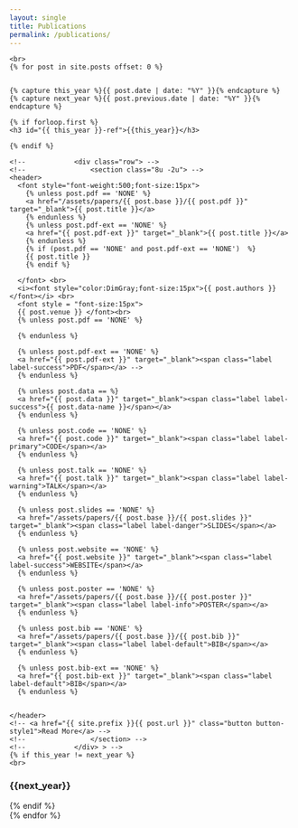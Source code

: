```yaml
---
layout: single
title: Publications
permalink: /publications/
---
```



<style> 

.label {
  display: inline;
  padding: 0.2em 0.6em 0.3em;
  font-size: 75%;
  font-weight: 700;
  line-height: 1;
  color: #fff;
  text-align: center;
  white-space: nowrap;
  vertical-align: baseline;
  border-radius: 0.25em;
}

a.label:focus,
a.label:hover {
  color: #fff;
  text-decoration: none;
  cursor: pointer;
}

.label:empty {
  display: none;
}

.btn .label {
  position: relative;
  top: -1px;
}

.label-default {
  background-color: #777;
}

.label-default[href]:focus,
.label-default[href]:hover {
  background-color: #5e5e5e;
}

.label-primary {
  background-color: #337ab7;
}

.label-primary[href]:focus,
.label-primary[href]:hover {
  background-color: #286090;
}

.label-success {
  background-color: #5cb85c;
}

.label-success[href]:focus,
.label-success[href]:hover {
  background-color: #449d44;
}

.label-info {
  background-color: #5bc0de;
}

.label-info[href]:focus,
.label-info[href]:hover {
  background-color: #31b0d5;
}

.label-warning {
  background-color: #f0ad4e;
}

.label-warning[href]:focus,
.label-warning[href]:hover {
  background-color: #ec971f;
}

.label-danger {
  background-color: #d9534f;
}

.label-danger[href]:focus,
.label-danger[href]:hover {
  background-color: #c9302c;
}
</style>

<head>
  <script src="https://ajax.googleapis.com/ajax/libs/jquery/3.1.1/jquery.min.js"></script>
  <script src="https://maxcdn.bootstrapcdn.com/bootstrap/3.3.7/js/bootstrap.min.js"></script>
</head>


<div id="main">

<!--  <div id="content" class="container">
        Filter: <b>All</b> - <b><a href="bias.html">Model Analysis</a></b> - <b><a href="sem_rep.html">Semantic Representations</a></b> - <b><a href="downstream">Downstream Applications</a></b> 
    <br> -->

<!--    <h3> Conferences </h3> -->
    <br>
    {% for post in site.posts offset: 0 %}


    {% capture this_year %}{{ post.date | date: "%Y" }}{% endcapture %}
    {% capture next_year %}{{ post.previous.date | date: "%Y" }}{% endcapture %}

    {% if forloop.first %}
    <h3 id="{{ this_year }}-ref">{{this_year}}</h3>

    {% endif %}

    <!-- 			<div class="row"> -->
    <!--				<section class="8u -2u"> -->
    <header>
      <font style="font-weight:500;font-size:15px">
        {% unless post.pdf == 'NONE' %}
        <a href="/assets/papers/{{ post.base }}/{{ post.pdf }}" target="_blank">{{ post.title }}</a>
        {% endunless %}
        {% unless post.pdf-ext == 'NONE' %}
        <a href="{{ post.pdf-ext }}" target="_blank">{{ post.title }}</a>
        {% endunless %}
        {% if (post.pdf == 'NONE' and post.pdf-ext == 'NONE')  %}
        {{ post.title }}
        {% endif %}

      </font> <br>
      <i><font style="color:DimGray;font-size:15px">{{ post.authors }}</font></i> <br>
      <font style = "font-size:15px">
      {{ post.venue }} </font><br>
      {% unless post.pdf == 'NONE' %}
<!--      <a href="/assets/papers/{{ post.base }}/{{ post.pdf }}" target="_blank"><span class="label label-success">PDF</span></a> -->
      {% endunless %}

      {% unless post.pdf-ext == 'NONE' %}
      <a href="{{ post.pdf-ext }}" target="_blank"><span class="label label-success">PDF</span></a> -->
      {% endunless %}

      {% unless post.data == %}
      <a href="{{ post.data }}" target="_blank"><span class="label label-success">{{ post.data-name }}</span></a>
      {% endunless %}

      {% unless post.code == 'NONE' %}
      <a href="{{ post.code }}" target="_blank"><span class="label label-primary">CODE</span></a>
      {% endunless %}

      {% unless post.talk == 'NONE' %}
      <a href="{{ post.talk }}" target="_blank"><span class="label label-warning">TALK</span></a>
      {% endunless %}

      {% unless post.slides == 'NONE' %}
      <a href="/assets/papers/{{ post.base }}/{{ post.slides }}" target="_blank"><span class="label label-danger">SLIDES</span></a>
      {% endunless %}

      {% unless post.website == 'NONE' %}
      <a href="{{ post.website }}" target="_blank"><span class="label label-success">WEBSITE</span></a>
      {% endunless %}

      {% unless post.poster == 'NONE' %}
      <a href="/assets/papers/{{ post.base }}/{{ post.poster }}" target="_blank"><span class="label label-info">POSTER</span></a>
      {% endunless %}

      {% unless post.bib == 'NONE' %}
      <a href="/assets/papers/{{ post.base }}/{{ post.bib }}" target="_blank"><span class="label label-default">BIB</span></a>
      {% endunless %}

      {% unless post.bib-ext == 'NONE' %}
      <a href="{{ post.bib-ext }}" target="_blank"><span class="label label-default">BIB</span></a>
      {% endunless %}


    </header>
    <!-- <a href="{{ site.prefix }}{{ post.url }}" class="button button-style1">Read More</a> -->
    <!--				</section> -->
    <!--			</div> > -->
    {% if this_year != next_year %}
    <br>
<h3 id="{{ next_year }}-ref">{{next_year}}</h3>

  {% endif %}
<br/>
    {% endfor %}
    

  </div>

